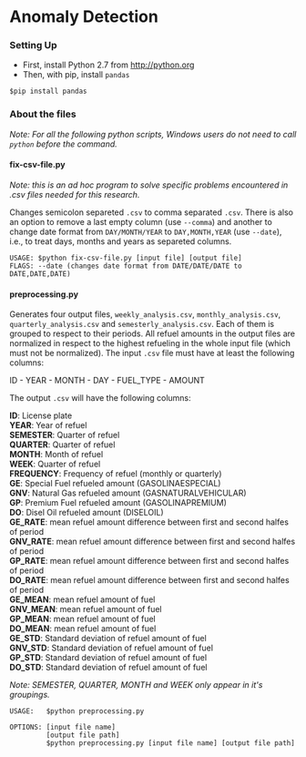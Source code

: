 # Anomaly Detection

### Setting Up

* First, install Python 2.7 from <http://python.org>
* Then, with pip, install `pandas`
```
$pip install pandas
```

### About the files

_Note: For all the following python scripts, Windows users do not need to call `python` before the command._

#### fix-csv-file.py

_Note: this is an ad hoc program to solve specific problems encountered in .csv files needed for this research._

Changes semicolon separeted `.csv` to comma separated `.csv`. There is also an option to remove a last empty column (use `--comma`) and another to change date format from `DAY/MONTH/YEAR` to `DAY,MONTH,YEAR` (use `--date`), i.e., to treat days, months and years as separeted columns.

```
USAGE: $python fix-csv-file.py [input file] [output file]
FLAGS: --date (changes date format from DATE/DATE/DATE to DATE,DATE,DATE)
```

#### preprocessing.py

Generates four output files, `weekly_analysis.csv`, `monthly_analysis.csv`, `quarterly_analysis.csv` and `semesterly_analysis.csv`. Each of them is grouped to respect to their periods. All refuel amounts in the output files are normalized in respect to the highest refueling in the whole input file (which must not be normalized). The input `.csv` file must have at least the following columns:

ID - YEAR - MONTH - DAY - FUEL_TYPE - AMOUNT

The output `.csv` will have the following columns:

**ID**: License plate  
**YEAR**: Year of refuel  
**SEMESTER**: Quarter of refuel  
**QUARTER**: Quarter of refuel  
**MONTH**: Month of refuel  
**WEEK**: Quarter of refuel  
**FREQUENCY**: Frequency of refuel (monthly or quarterly)  
**GE**: Special Fuel refueled amount (GASOLINAESPECIAL)  
**GNV**: Natural Gas refueled amount (GASNATURALVEHICULAR)  
**GP**: Premium Fuel refueled amount (GASOLINAPREMIUM)  
**DO**: Disel Oil refueled amount (DISELOIL)  
**GE_RATE**: mean refuel amount difference between first and second halfes of period  
**GNV_RATE**: mean refuel amount difference between first and second halfes of period  
**GP_RATE**: mean refuel amount difference between first and second halfes of period  
**DO_RATE**: mean refuel amount difference between first and second halfes of period  
**GE_MEAN**: mean refuel amount of fuel  
**GNV_MEAN**: mean refuel amount of fuel  
**GP_MEAN**: mean refuel amount of fuel  
**DO_MEAN**: mean refuel amount of fuel  
**GE_STD**: Standard deviation of refuel amount of fuel  
**GNV_STD**: Standard deviation of refuel amount of fuel  
**GP_STD**: Standard deviation of refuel amount of fuel  
**DO_STD**: Standard deviation of refuel amount of fuel  

_Note: SEMESTER, QUARTER, MONTH and WEEK only appear in it's groupings._ 

```
USAGE:   $python preprocessing.py

OPTIONS: [input file name]
         [output file path]
         $python preprocessing.py [input file name] [output file path]
```